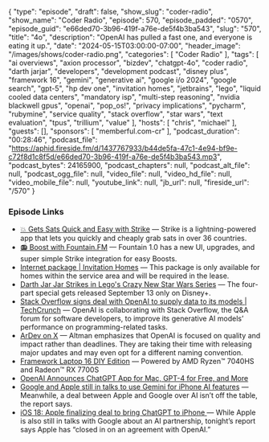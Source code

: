 {
  "type": "episode",
  "draft": false,
  "show_slug": "coder-radio",
  "show_name": "Coder Radio",
  "episode": 570,
  "episode_padded": "0570",
  "episode_guid": "e66ded70-3b96-419f-a76e-de5f4b3ba543",
  "slug": "570",
  "title": "4o",
  "description": "OpenAI has pulled a fast one, and everyone is eating it up.",
  "date": "2024-05-15T03:00:00-07:00",
  "header_image": "/images/shows/coder-radio.png",
  "categories": [
    "Coder Radio"
  ],
  "tags": [
    "ai overviews",
    "axion processor",
    "bizdev",
    "chatgpt-4o",
    "coder radio",
    "darth jarjar",
    "developers",
    "development podcast",
    "disney plus",
    "framework 16",
    "gemini",
    "generative ai",
    "google i/o 2024",
    "google search",
    "gpt-5",
    "hp dev one",
    "invitation homes",
    "jetbrains",
    "lego",
    "liquid cooled data centers",
    "mandatory isp",
    "multi-step reasoning",
    "nvidia blackwell gpus",
    "openai",
    "pop_os!",
    "privacy implications",
    "pycharm",
    "rubymine",
    "service quality",
    "stack overflow",
    "star wars",
    "text evaluation",
    "tpus",
    "trillium",
    "value"
  ],
  "hosts": [
    "chris",
    "michael"
  ],
  "guests": [],
  "sponsors": [
    "memberful.com-cr"
  ],
  "podcast_duration": "00:28:46",
  "podcast_file": "https://aphid.fireside.fm/d/1437767933/b44de5fa-47c1-4e94-bf9e-c72f8d1c8f5d/e66ded70-3b96-419f-a76e-de5f4b3ba543.mp3",
  "podcast_bytes": 24165900,
  "podcast_chapters": null,
  "podcast_alt_file": null,
  "podcast_ogg_file": null,
  "video_file": null,
  "video_hd_file": null,
  "video_mobile_file": null,
  "youtube_link": null,
  "jb_url": null,
  "fireside_url": "/570"
}


### Episode Links

  * [💥 Gets Sats Quick and Easy with Strike](https://strike.me/ "💥 Gets Sats Quick and Easy with Strike") — Strike is a lightning-powered app that lets you quickly and cheaply grab sats in over 36 countries.
  * [📻 Boost with Fountain.FM](https://www.fountain.fm/ "📻 Boost with Fountain.FM") — Fountain 1.0 has a new UI, upgrades, and super simple Strike integration for easy Boosts.
  * [Internet package | Invitation Homes](https://www.invitationhomes.com/internet-package "Internet package | Invitation Homes") — This package is only available for homes within the service area and will be required in the lease. 
  * [Darth Jar Jar Strikes in Lego's Crazy New Star Wars Series](https://gizmodo.com/darth-jar-jar-lego-new-star-wars-series-disney-plus-1851458578 "Darth Jar Jar Strikes in Lego's Crazy New Star Wars Series") — The four-part special gets released September 13 only on Disney+.
  * [Stack Overflow signs deal with OpenAI to supply data to its models | TechCrunch](https://techcrunch.com/2024/05/06/stack-overflow-signs-deal-with-openai-to-supply-data-to-its-models/?guccounter=1 "Stack Overflow signs deal with OpenAI to supply data to its models | TechCrunch") — OpenAI is collaborating with Stack Overflow, the Q&A forum for software developers, to improve its generative AI models’ performance on programming-related tasks.
  * [ArDev on X](https://twitter.com/ArDeved/status/1789332430685352281 "ArDev on X") — Altman emphasizes that OpenAI is focused on quality and impact rather than deadlines. They are taking their time with releasing major updates and may even opt for a different naming convention.
  * [Framework Laptop 16 DIY Edition](https://frame.work/products/laptop16-diy-amd-7040 "Framework Laptop 16 DIY Edition") — Powered by AMD Ryzen™ 7040HS and Radeon™ RX 7700S
  * [OpenAI Announces ChatGPT App for Mac, GPT-4 for Free, and More ](https://www.macrumors.com/2024/05/13/chatgpt-mac-app/ "OpenAI Announces ChatGPT App for Mac, GPT-4 for Free, and More ")
  * [Google and Apple still in talks to use Gemini for iPhone AI features](https://9to5google.com/2024/05/10/google-apple-gemini-discussions-report/ "Google and Apple still in talks to use Gemini for iPhone AI features") — Meanwhile, a deal between Apple and Google over AI isn’t off the table, the report says.
  * [iOS 18: Apple finalizing deal to bring ChatGPT to iPhone ](https://9to5mac.com/2024/05/10/ios-18-chatgpt-features-apple-openai/ "iOS 18: Apple finalizing deal to bring ChatGPT to iPhone ") — While Apple is also still in talks with Google about an AI partnership, tonight’s report says Apple has “closed in on an agreement with OpenAI.”



